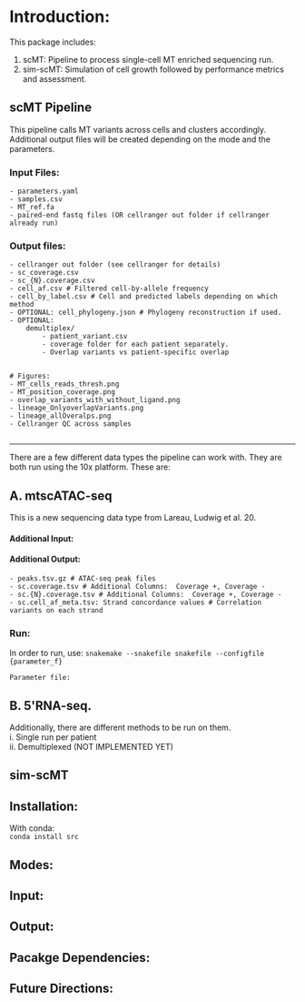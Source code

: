 # Introduction:
This package includes:
1) scMT: Pipeline to process single-cell MT enriched sequencing run.   
2) sim-scMT: Simulation of cell growth followed by performance metrics and assessment.

## scMT Pipeline 
This pipeline calls MT variants across cells and clusters accordingly. 
Additional output files will be created depending on the mode and the parameters.
  

### Input Files:
```
- parameters.yaml
- samples.csv
- MT_ref.fa
- paired-end fastq files (OR cellranger out folder if cellranger already run) 
```
### Output files:
``` 
- cellranger out folder (see cellranger for details)
- sc_coverage.csv
- sc_{N}.coverage.csv
- cell_af.csv # Filtered cell-by-allele frequency
- cell_by_label.csv # Cell and predicted labels depending on which method
- OPTIONAL: cell_phylogeny.json # Phylogeny reconstruction if used.
- OPTIONAL: 
    demultiplex/
        - patient_variant.csv
        - coverage folder for each patient separately.
        - Overlap variants vs patient-specific overlap


# Figures:
- MT_cells_reads_thresh.png
- MT_position_coverage.png
- overlap_variants_with_without_ligand.png
- lineage_OnlyoverlapVariants.png
- lineage_allOveralps.png
- Cellranger QC across samples


```
----

There are a few different data types the pipeline can work with. 
They are both run using the 10x platform. These are:  
## A. mtscATAC-seq
This is a new sequencing data type from Lareau, Ludwig et al. 20. 
#### Additional Input:

#### Additional Output:
```
- peaks.tsv.gz # ATAC-seq peak files
- sc.coverage.tsv # Additional Columns:  Coverage +, Coverage -
- sc.{N}.coverage.tsv # Additional Columns:  Coverage +, Coverage -
- sc.cell_af_meta.tsv: Strand concordance values # Correlation variants on each strand

```

### Run:
 In order to run, use:
 `snakemake --snakefile snakefile --configfile {parameter_f}`
 
 `Parameter file:`



## B. 5'RNA-seq. 


Additionally, there are different methods to be run on them.  
i.  Single run per patient  
ii. Demultiplexed (NOT IMPLEMENTED YET)


## sim-scMT 




## Installation:
With conda:  
`conda install src`


## Modes: 


## Input: 


## Output:


## Pacakge Dependencies: 


## Future Directions: 
